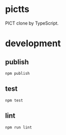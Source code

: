 # pictts

PICT clone by TypeScript.

# development

## publish

```
npm publish
```

## test

```
npm test
```

## lint

```
npm run lint
```
